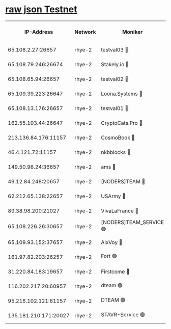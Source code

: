
[raw json Testnet](https://rpc-check.quickt.stavr.tech/quickt/rpc-quickt-result.json)
=


<table><tr><th>IP-Address</th><th>Network</th><th>Moniker</th><th>Latest Block Height</th><th>Earliest Block Height</th><th>Catching Up</th><th>Tx Index</th><th>Voting Power</th><th>Scan Time</th></tr><tr><td>65.108.2.27:26657</td><td>rhye-2</td><td>testval03 🔴</td><td>484891</td><td>1</td><td>False</td><td>on</td><td>11002050</td><td>2024-01-24T11:49:05.498581997UTC</td></tr><tr><td>65.108.79.246:26674</td><td>rhye-2</td><td>Stakely.io 🔴</td><td>484891</td><td>1</td><td>False</td><td>on</td><td>10010</td><td>2024-01-24T11:49:07.985513972UTC</td></tr><tr><td>65.108.65.94:26657</td><td>rhye-2</td><td>testval02 🔴</td><td>484891</td><td>1</td><td>False</td><td>on</td><td>11002050</td><td>2024-01-24T11:49:10.824873254UTC</td></tr><tr><td>65.109.39.223:26647</td><td>rhye-2</td><td>Loona.Systems 🔴</td><td>484891</td><td>1</td><td>False</td><td>off</td><td>86949</td><td>2024-01-24T11:49:13.523349171UTC</td></tr><tr><td>65.108.13.176:26657</td><td>rhye-2</td><td>testval01 🔴</td><td>484891</td><td>1</td><td>False</td><td>on</td><td>13082010</td><td>2024-01-24T11:49:14.228077561UTC</td></tr><tr><td>162.55.103.44:26647</td><td>rhye-2</td><td>CryptoCats.Pro 🔴</td><td>484897</td><td>1</td><td>False</td><td>off</td><td>9999</td><td>2024-01-24T11:49:46.724303552UTC</td></tr><tr><td>213.136.84.176:11157</td><td>rhye-2</td><td>CosmoBook 🔴</td><td>484895</td><td>65301</td><td>False</td><td>off</td><td>1528057</td><td>2024-01-24T11:49:40.280156879UTC</td></tr><tr><td>46.4.121.72:11157</td><td>rhye-2</td><td>nkbblocks 🔴</td><td>484889</td><td>70101</td><td>False</td><td>off</td><td>81491</td><td>2024-01-24T11:48:57.096040082UTC</td></tr><tr><td>149.50.96.24:36657</td><td>rhye-2</td><td>ams 🔴</td><td>484894</td><td>133501</td><td>False</td><td>on</td><td>10786</td><td>2024-01-24T11:49:29.647112016UTC</td></tr><tr><td>49.12.84.248:20657</td><td>rhye-2</td><td>[NODERS]TEAM 🔴</td><td>484894</td><td>146001</td><td>False</td><td>on</td><td>59690</td><td>2024-01-24T11:49:27.280863918UTC</td></tr><tr><td>62.212.65.138:22657</td><td>rhye-2</td><td>USArmy 🔴</td><td>484890</td><td>198001</td><td>False</td><td>on</td><td>59069</td><td>2024-01-24T11:49:04.341550284UTC</td></tr><tr><td>89.38.98.200:21027</td><td>rhye-2</td><td>VivaLaFrance 🔴</td><td>484890</td><td>220501</td><td>False</td><td>off</td><td>10000</td><td>2024-01-24T11:48:59.544765618UTC</td></tr><tr><td>65.108.226.26:30657</td><td>rhye-2</td><td>[NODERS]TEAM_SERVICE 🟢</td><td>484891</td><td>241501</td><td>False</td><td>on</td><td>0</td><td>2024-01-24T11:49:13.873440900UTC</td></tr><tr><td>65.109.93.152:37657</td><td>rhye-2</td><td>AlxVoy 🔴</td><td>484890</td><td>315173</td><td>False</td><td>on</td><td>143351</td><td>2024-01-24T11:49:01.935094726UTC</td></tr><tr><td>161.97.82.203:26257</td><td>rhye-2</td><td>Fort 🟢</td><td>484889</td><td>330438</td><td>False</td><td>on</td><td>0</td><td>2024-01-24T11:48:56.836564704UTC</td></tr><tr><td>31.220.84.183:19657</td><td>rhye-2</td><td>Firstcome 🔴</td><td>484890</td><td>409501</td><td>False</td><td>off</td><td>724902</td><td>2024-01-24T11:49:05.095192882UTC</td></tr><tr><td>116.202.217.20:60957</td><td>rhye-2</td><td>dteam 🟢</td><td>484891</td><td>421794</td><td>False</td><td>on</td><td>0</td><td>2024-01-24T11:49:11.090037350UTC</td></tr><tr><td>95.216.102.121:61157</td><td>rhye-2</td><td>DTEAM 🟢</td><td>484891</td><td>474201</td><td>False</td><td>on</td><td>0</td><td>2024-01-24T11:49:08.372785523UTC</td></tr><tr><td>135.181.210.171:20027</td><td>rhye-2</td><td>STAVR-Service 🟢</td><td>484893</td><td>483001</td><td>False</td><td>on</td><td>0</td><td>2024-01-24T11:49:24.921269447UTC</td></tr></table>
